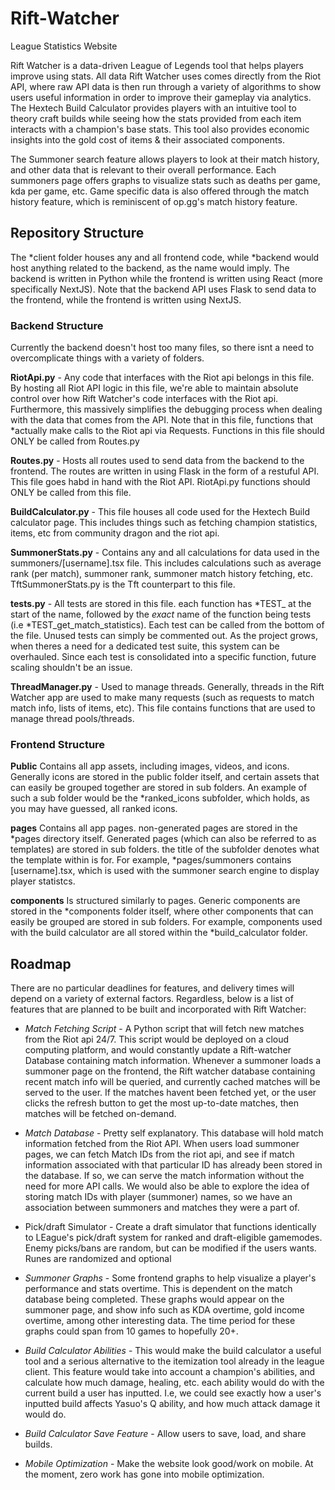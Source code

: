 # Rift-Watcher
League Statistics Website

Rift Watcher is a data-driven League of Legends tool that helps players improve using stats. All data Rift Watcher uses comes directly from the Riot API, where raw API data is then run through a variety of algorithms to show users useful information in order to improve their gameplay via analytics. The Hextech Build Calculator provides players with an intuitive tool to theory craft builds while seeing how the stats provided from each item interacts with a
champion's base stats. This tool also provides economic insights into the gold cost of items & their associated components. 

The Summoner search feature allows players to look at their match history, and other data that is relevant to their overall performance. Each summoners page offers graphs to visualize stats such as deaths per game, kda per game, etc. 
Game specific data is also offered through the match history feature, which is reminiscent of op.gg's match history feature.

## Repository Structure

The *client folder houses any and all frontend code, while *backend would host anything related to the backend, as the name would imply. The backend is written in Python while the frontend is written using React (more specifically NextJS). Note that the backend API uses Flask to send data to the frontend, while the frontend is written using NextJS.


### Backend Structure

Currently the backend doesn't host too many files, so there isnt a need to overcomplicate things with a variety of folders.

**RiotApi.py** - Any code that interfaces with the Riot api belongs in this file. By hosting all Riot API logic in this file, we're able to maintain absolute control over how Rift Watcher's code interfaces with the Riot api. Furthermore, this massively 
simplifies the debugging process when dealing with the data that comes from the API. Note that in this file, functions that *actually make calls to the Riot api via Requests. Functions in this file should ONLY  be called from Routes.py

**Routes.py** - Hosts all routes used to send data from the backend to the frontend. The routes are written in using Flask in the form of a restuful API. This file goes habd in hand with the Riot API. RiotApi.py functions should ONLY be called from this file.

**BuildCalculator.py** - This file houses all code used for the Hextech Build calculator page. This includes things such as fetching champion statistics, items, etc from community dragon and the riot api.

**SummonerStats.py** - Contains any and all calculations for data used in the summoners/[username].tsx file. This includes calculations such as average rank (per match), summoner rank, summoner match history fetching, etc. TftSummonerStats.py is the Tft counterpart
to this file.

**tests.py** - All tests are stored in this file. each function has *TEST_ at the start of the name, followed by the *exact* name of the function being tests (i.e *TEST_get_match_statistics). Each test can be called from the bottom of the file. Unused tests can
simply be commented out. As the project grows, when theres a need for a dedicated test suite, this system can be overhauled. Since each test is consolidated into a specific function, future scaling shouldn't be an issue.

**ThreadManager.py** - Used to manage threads. Generally, threads in the Rift Watcher app are used to make many requests (such as requests to match match info, lists of items, etc). This file contains functions that are used to manage thread pools/threads.



### Frontend Structure

**Public** Contains all app assets, including images, videos, and icons. Generally icons are stored in the public folder itself, and certain assets that can easily be grouped together are stored in sub folders. An example of such a sub folder would be the *ranked_icons subfolder, which holds, as you may have guessed, all ranked icons.

**pages** Contains all app pages. non-generated pages are stored in the *pages directory itself. Generated pages (which can also be referred to as templates) are stored in sub folders. the title of the subfolder denotes what the template within is for. For example, *pages/summoners contains \[username\].tsx, which is used with the summoner search engine to display player statistcs.

**components** Is structured similarly to pages. Generic components are stored in the *components folder itself, where other components that can easily be grouped are stored in sub folders. For example, components used with the build calculator are all stored within the *build_calculator folder.


## Roadmap

There are no particular deadlines for features, and delivery times will depend on a variety of external factors. Regardless, below is a list of features that are planned to be built and incorporated with Rift Watcher:

- *Match Fetching Script* - A Python script that will fetch new matches from the Riot api 24/7. This script would be deployed on a cloud computing platform, and would constantly update a Rift-watcher Database containing match information. Whenever a summoner loads a summoner page on the frontend, the Rift watcher database containing recent match info will be queried, and currently cached matches will be served to the user. If the matches havent been fetched yet, or the user clicks the refresh button to get the most up-to-date matches, then matches will be fetched on-demand.

- *Match Database* - Pretty self explanatory. This database will hold match information fetched from the Riot API. When users load summoner pages, we can fetch Match IDs from the riot api, and see if match information associated with that particular ID has already been stored in the database. If so, we can serve the match information without the need for more API calls. We would also be able to explore the idea of storing match IDs with player (summoner) names, so we have an association between summoners and matches they were a part of.

- Pick/draft Simulator - Create a draft simulator that functions identically to LEague's pick/draft system for ranked and draft-eligible gamemodes. Enemy picks/bans are random, but can be modified if the users wants. Runes are randomized and optional

- *Summoner Graphs* - Some frontend graphs to help visualize a player's performance and stats overtime. This is dependent on the match database being completed. These graphs would appear on the summoner page, and show info such as KDA overtime, gold income overtime, among other interesting data. The time period for these graphs could span from 10 games to hopefully 20+.

- *Build Calculator Abilities* - This would make the build calculator a useful tool and a serious alternative to the itemization tool already in the league client. This feature would take into account a champion's abilities, and calculate how much damage, healing, etc. each ability would do with the current build a user has inputted. I.e, we could see exactly how a user's inputted build affects Yasuo's Q ability, and how much attack damage it would do.

- *Build Calculator Save Feature* - Allow users to save, load, and share builds.

- *Mobile Optimization* - Make the website look good/work on mobile. At the moment, zero work has gone into mobile optimization.
